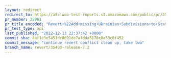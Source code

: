 ```yaml
---
layout: redirect
redirect_to: https://a8c-woo-test-reports.s3.amazonaws.com/public/pr/35961/api/index.html
pr_number: 35961
pr_title_encoded: "Revert+%22Add+missing+Ukrainian+Subdivisions+to+States.php+%28%2335493%29%22"
pr_test_type: api
last_published: "2022-12-13 22:37:42 +0000"
commit_sha: 8af1e3e5451dc8691de7afdda5178c8a53c0f452
commit_message: "continue revert conflict clean up, take two"
branch_name: revert/35493-release-7.2
---
```


